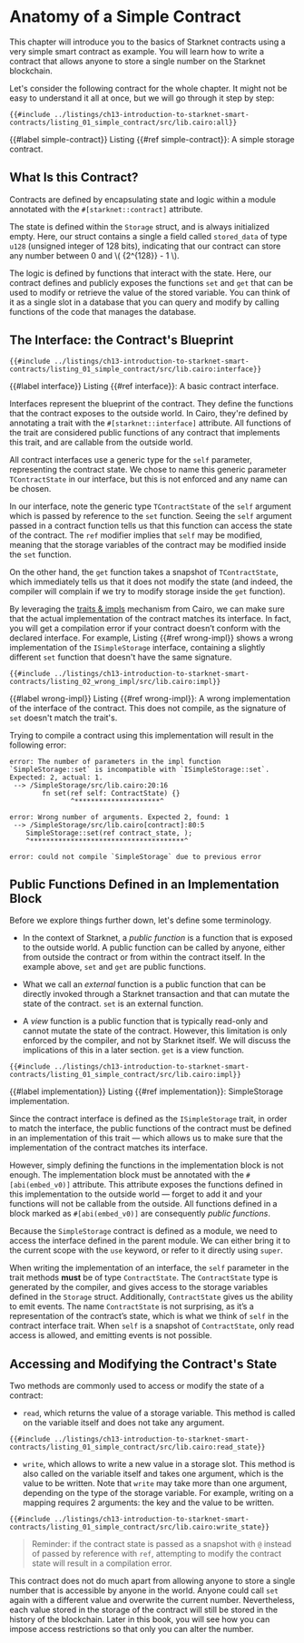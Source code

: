 # Anatomy of a Simple Contract

This chapter will introduce you to the basics of Starknet contracts using a very simple smart contract as example. You will learn how to write a contract that allows anyone to store a single number on the Starknet blockchain.

Let's consider the following contract for the whole chapter. It might not be easy to understand it all at once, but we will go through it step by step:

```rust,noplayground
{{#include ../listings/ch13-introduction-to-starknet-smart-contracts/listing_01_simple_contract/src/lib.cairo:all}}
```

{{#label simple-contract}}
<span class="caption">Listing {{#ref simple-contract}}: A simple storage contract.</span>

## What Is this Contract?

Contracts are defined by encapsulating state and logic within a module annotated with the `#[starknet::contract]` attribute.

The state is defined within the `Storage` struct, and is always initialized empty. Here, our struct contains a single a field called `stored_data` of type `u128` (unsigned integer of 128 bits), indicating that our contract can store any number between 0 and \\( {2^{128}} - 1 \\).

The logic is defined by functions that interact with the state. Here, our contract defines and publicly exposes the functions `set` and `get` that can be used to modify or retrieve the value of the stored variable.
You can think of it as a single slot in a database that you can query and modify by calling functions of the code that manages the database.

## The Interface: the Contract's Blueprint

```rust,noplayground
{{#include ../listings/ch13-introduction-to-starknet-smart-contracts/listing_01_simple_contract/src/lib.cairo:interface}}
```

{{#label interface}}
<span class="caption">Listing {{#ref interface}}: A basic contract interface.</span>


Interfaces represent the blueprint of the contract. They define the functions that the contract exposes to the outside world. In Cairo, they're defined by annotating a trait with the `#[starknet::interface]` attribute. All functions of the trait are considered public functions of any contract that implements this trait, and are callable from the outside world.

All contract interfaces use a generic type for the `self` parameter, representing the contract state. We chose to name this generic parameter `TContractState` in our interface, but this is not enforced and any name can be chosen.

In our interface, note the generic type `TContractState` of the `self` argument which is passed by reference to the `set` function. Seeing the `self` argument passed in a contract function tells us that this function can access the state of the contract. The `ref` modifier implies that `self` may be modified, meaning that the storage variables of the contract may be modified inside the `set` function.

On the other hand, the `get` function takes a snapshot of `TContractState`, which immediately tells us that it does not modify the state (and indeed, the compiler will complain if we try to modify storage inside the `get` function).

By leveraging the [traits & impls](./ch08-02-traits-in-cairo.md) mechanism from Cairo, we can make sure that the actual implementation of the contract matches its interface. In fact, you will get a compilation error if your contract doesn’t conform with the declared interface. For example, Listing {{#ref wrong-impl}} shows a wrong implementation of the `ISimpleStorage` interface, containing a slightly different `set` function that doesn't have the same signature.

```rust,noplayground
{{#include ../listings/ch13-introduction-to-starknet-smart-contracts/listing_02_wrong_impl/src/lib.cairo:impl}}
```

{{#label wrong-impl}}
<span class="caption">Listing {{#ref wrong-impl}}: A wrong implementation of the interface of the contract. This does not compile, as the signature of `set` doesn't match the trait's.

Trying to compile a contract using this implementation will result in the following error:

```shell
error: The number of parameters in the impl function `SimpleStorage::set` is incompatible with `ISimpleStorage::set`. Expected: 2, actual: 1.
 --> /SimpleStorage/src/lib.cairo:20:16
        fn set(ref self: ContractState) {}
               ^*********************^

error: Wrong number of arguments. Expected 2, found: 1
 --> /SimpleStorage/src/lib.cairo[contract]:80:5
    SimpleStorage::set(ref contract_state, );
    ^**************************************^

error: could not compile `SimpleStorage` due to previous error
```

## Public Functions Defined in an Implementation Block

Before we explore things further down, let's define some terminology.

- In the context of Starknet, a _public function_ is a function that is exposed to the outside world. A public function can be called by anyone, either from outside the contract or from within the contract itself. In the example above, `set` and `get` are public functions.

- What we call an _external_ function is a public function that can be directly invoked through a Starknet transaction and that can mutate the state of the contract. `set` is an external function.

- A _view_ function is a public function that is typically read-only and cannot mutate the state of the contract. However, this limitation is only enforced by the compiler, and not by Starknet itself. We will discuss the implications of this in a later section. `get` is a view function.

```rust,noplayground
{{#include ../listings/ch13-introduction-to-starknet-smart-contracts/listing_01_simple_contract/src/lib.cairo:impl}}
```

{{#label implementation}}
<span class="caption">Listing {{#ref implementation}}: SimpleStorage implementation.</span>

Since the contract interface is defined as the `ISimpleStorage` trait, in order to match the interface, the public functions of the contract must be defined in an implementation of this trait — which allows us to make sure that the implementation of the contract matches its interface.

However, simply defining the functions in the implementation block is not enough. The implementation block must be annotated with the `#[abi(embed_v0)]` attribute. This attribute exposes the functions defined in this implementation to the outside world — forget to add it and your functions will not be callable from the outside. All functions defined in a block marked as `#[abi(embed_v0)]` are consequently _public functions_.

Because the `SimpleStorage` contract is defined as a module, we need to access the interface defined in the parent module. We can either bring it to the current scope with the `use` keyword, or refer to it directly using `super`.

When writing the implementation of an interface, the `self` parameter in the trait methods **must** be of type `ContractState`. The `ContractState` type is generated by the compiler, and gives access to the storage variables defined in the `Storage` struct.
Additionally, `ContractState` gives us the ability to emit events. The name `ContractState` is not surprising, as it’s a representation of the contract’s state, which is what we think of `self` in the contract interface trait.
When `self` is a snapshot of `ContractState`, only read access is allowed, and emitting events is not possible.

## Accessing and Modifying the Contract's State

Two methods are commonly used to access or modify the state of a contract:
- `read`, which returns the value of a storage variable. This method is called on the variable itself and does not take any argument.
  
```rust,noplayground
{{#include ../listings/ch13-introduction-to-starknet-smart-contracts/listing_01_simple_contract/src/lib.cairo:read_state}}
```

- `write`, which allows to write a new value in a storage slot. This method is also called on the variable itself and takes one argument, which is the value to be written. Note that `write` may take more than one argument, depending on the type of the storage variable. For example, writing on a mapping requires 2 arguments: the key and the value to be written.
  
```rust,noplayground
{{#include ../listings/ch13-introduction-to-starknet-smart-contracts/listing_01_simple_contract/src/lib.cairo:write_state}}
```

> Reminder: if the contract state is passed as a snapshot with `@` instead of passed by reference with `ref`, attempting to modify the contract state will result in a compilation error.

This contract does not do much apart from allowing anyone to store a single number that is accessible by anyone in the world. Anyone could call `set` again with a different value and overwrite the current number. Nevertheless, each value stored in the storage of the contract will still be stored in the history of the blockchain. Later in this book, you will see how you can impose access restrictions so that only you can alter the number.
